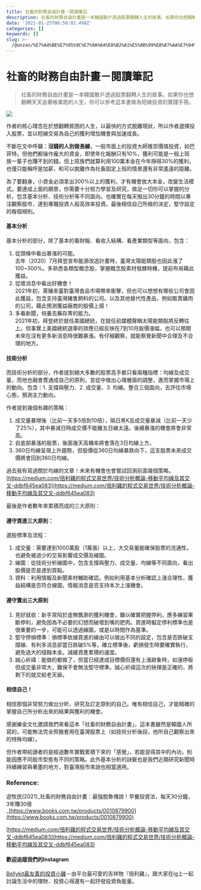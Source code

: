 ```yaml
---
title: 社畜的財務自由計畫－閱讀筆記
description: 社畜的財務自由計畫是一本韓國散戶透過股票翻轉人生的故事。如果你也想翻轉天天追著帳單跑的人生，你可以參考這本書做為短線投資的實踐手冊。
date: '2021-01-25T06:58:02.498Z'
categories: []
keywords: []
slug: >-
  /@unzan/%E7%A4%BE%E7%95%9C%E7%9A%84%E8%B2%A1%E5%8B%99%E8%87%AA%E7%94%B1%E8%A8%88%E7%95%AB-%E9%96%B1%E8%AE%80%E7%AD%86%E8%A8%98-4c3b5cc8eb1f
---
```

# 社畜的財務自由計畫－閱讀筆記
> 社畜的財務自由計畫是一本韓國散戶透過股票翻轉人生的故事。如果你也想翻轉天天追著帳單跑的人生，你可以參考這本書做為短線投資的實踐手冊。

![](https://cdn-images-1.medium.com/max/800/1*IuPfCXdxdX3qFXxeA9YlkQ.jpeg)

作者的核心理念在於想翻轉貧困的人生，以最快的方式脫離現狀，所以作者選擇投入股票，並以短線交易為自己的獲利增加機會與加速成長。

不斷在文中呼籲：**沒錢的人別做長線**，一般市面上的投資大師推崇價值投資，如巴菲特。但他們都操作龐大的資金，即使年化報酬只有10%，獲利可能是一般上班族一輩子也賺不到的錢。但上班族們就算利用100萬本金在今年掙得30%的獲利，也僅只能稱呼是加薪，和可以脫離作為社畜固定上班的情景還有非常遙遠的距離。

為了要翻身，小資金必須拿出300%以上的獲利，才有機會放大本金，改變生活模式。要達成上面的願景，你需要十分努力學習及研究，做足一切你可以掌握的分析，包含基本分析、技術分析等不同面向。也確實在每天撥出30分鐘的時間以專注觀察股市，達到專職投資人般高效率投資。最後相信自己所做的決定，堅守設定的每個規則。

#### 基本分析

基本分析的部分，除了基本的看財報、看收入結構、看產業類型等面向，包含：

1.  從頭條中看出暴漲的可能。  
    去年（2020）7月拜登宣布能源改造計畫時，臺灣太陽能類股也因此漲了100~300%。多熟悉各類型概念股，掌握概念股素材發酵時機，提前布局藉此獲益。
2.  從壞消息中看出好機會！  
    2021年初，萊豬來臺對臺灣食品市場帶來衝擊，但也可以想想有哪些公司會因此獲益，包含支持臺灣豬隻飼料的公司。以及其他替代性產品，例如販賣雞肉的公司，藉此預測獲益廠商的股價上揚！
3.  多看新聞，培養去蕪存菁的能力。  
    2021年初，拜登終於就任美國總統，在就任前媒體聲稱太陽能類股將反轉往上。但事實上美國總統選舉的效應已經反映在7到10月股價漲幅，也可以預期未來在沒有更多新消息時很難暴漲。有仔細觀察，就能察覺新聞中合理及不合理的地方。

#### 技術分析

而技術分析的部分，作者提到絕大多數的股票高手都只看兩種指標：均線及成交量，而他也融會貫通成自己的原則，並從中做出心理層面的調整，進而掌握市場上的動向。包含：1. 支撐與壓力、2. 成交量、3. 均線。整合三個面向，去評估市場心態，預測主力動向。

作者提到幾個有趣的策略：

1.  成交量暴增後（比前一天多5倍到10倍），隔日黑K且成交量暴減（比前一天少了25%），其中暴減日時成交價不能離五日線太遠。後續暴漲的機會將會非常高。
2.  自底部暴漲的股票，後面幾天高機率將會落在3日均線上方。
3.  360日均線呈現上升趨勢，但股價從360日均線暴跌向下，這支股票未來成交價將會回到360日均線。

過去我有寫過關於均線的文章！未來有機會也會嘗試回測前面幾個策略。  
[https://medium.com/倍利雞的程式交易世界/技術分析概論-移動平均線及其交叉-ddbf645ea083](https://medium.com/倍利雞的程式交易世界/技術分析概論-移動平均線及其交叉-ddbf645ea083)

最後是作者數年來累積而成的三大原則：

#### 遵守買進三大原則：

選股標準及流程：

1.  成交量：需要達到1000萬股（1萬張）以上，大交易量能確保股票的流通性，也避免被過少的交易影響成交價及線圖。
2.  線圖：從技術分析線圖中，包含支撐與壓力、成交量、均線等不同面向，看出股價是否是達到買點。
3.  資料：利用情報及新聞素材輔助確認。例如利用基本分析確認上漲合理性，獲益結構是否符合線圖，情報消息是否支持本次上漲機會。

#### 遵守賣出三大原則

1.  見好就收：新手常陷於虛無飄渺的獲利機會，難以確實把握停利，應多練習果斷停利，避免因為不必要的幻想而破壞到嘴的肥肉。買進時擬定停利標準也是很重要的一步，可能可以透過線圖，或是以時間作為基準。
2.  堅守停損標準：損標準依據買進的緣由可以做出不同的設定，包含是否跌破支撐線、有利多消息卻當日跌破5%等，確立標準後，虧損發生時要確實執行，避免過大的侵蝕本金。減緩資產累積的速度。
3.  誠心祈禱：能做的都做了，但當已經達成目標價但還有上漲跡象時，如漲停板但成交量非常大，難保不會無法堅守標準。誠心祈禱這次的抉擇是正確的，將剩下的就交給老天爺。

#### 相信自己！

相信那個非常努力做出分析、研究及訂定原則的自己。唯有相信自己，才能精確的掌握自己所分析出來的結果與獲利的機會。

感謝樂金文化邀請我們來看這本「社畜的財務自由計畫」，這本書雖然是韓國人所寫的，可能無法完全照搬套用在臺灣股票上（如技術分析後段，他所自己觀察出來的特殊均線）。

但作者帶給讀者的是經過數年實戰累積下來的「感覺」，若能習得其中的內功，則能因應不同股市型態有不同的策略。此外基本分析的訣竅也是我們近期研究新聞時持續練習與著墨的地方，對臺灣股市來說也相當適用。

### Reference:

遊牧民(2021)_社畜的財務自由計畫：最強脫魯傳說！早餐投資法，每天30分鐘，3年賺30億  
_[https://www.books.com.tw/products/0010879900](https://www.books.com.tw/products/0010879900)

[https://medium.com/倍利雞的程式交易世界/技術分析概論-移動平均線及其交叉-ddbf645ea083](https://medium.com/倍利雞的程式交易世界/技術分析概論-移動平均線及其交叉-ddbf645ea083)

#### **歡迎追蹤我們的Instagram**

[Bellykit最友善的投資小雞](https://www.instagram.com/bellykit_investment/)－由平台最可愛的吉祥物『倍利雞』，跟大家在ig上一起討論生活中的理財、投資心得還有一起抒發投資負能量。